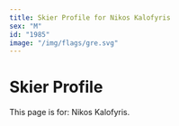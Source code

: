 ```yaml
---
title: Skier Profile for Nikos Kalofyris
sex: "M"
id: "1985"
image: "/img/flags/gre.svg" 
---
```


# Skier Profile

This page is for: Nikos Kalofyris.
    